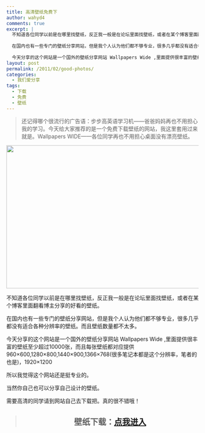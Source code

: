 ```yaml
---
title: 高清壁纸免费下
author: wahyd4
comments: true
excerpt: |
  不知道各位同学以前是在哪里找壁纸，反正我一般是在论坛里面找壁纸，或者在某个博客里面翻看博主分享的好看的壁纸。
  
  在国内也有一些专门的壁纸分享网站，但是我个人认为他们都不够专业，很多几乎都没有适合各种分辨率的壁纸。而且壁纸数量都不太多。
  
  今天分享的这个网站是一个国外的壁纸分享网站 Wallpapers Wide ,里面提供很丰富的壁纸至少超过10000张，
layout: post
permalink: /2011/02/good-photos/
categories:
  - 我们爱分享
tags:
  - 下载
  - 免费
  - 壁纸
---
```

> 还记得哪个很流行的广告语：步步高英语学习机——爸爸妈妈再也不用担心我的学习。今天给大家推荐的是一个免费下载壁纸的网站，我这里套用过来就是。Wallpapers WIDE——各位同学再也不用担心桌面没有漂亮壁纸。

[<img class="aligncenter size-full wp-image-1446" title="cloud_heart-960x600_conew1" src="/images/2011/02/cloud_heart-960x600_conew1.jpg" alt="" width="600" height="375" />][1]

不知道各位同学以前是在哪里找壁纸，反正我一般是在论坛里面找壁纸，或者在某个博客里面翻看博主分享的好看的壁纸。

在国内也有一些专门的壁纸分享网站，但是我个人认为他们都不够专业，很多几乎都没有适合各种分辨率的壁纸。而且壁纸数量都不太多。

今天分享的这个网站是一个国外的壁纸分享网站 Wallpapers Wide ,里面提供很丰富的壁纸至少超过10000张，而且每张壁纸都对应提供960×600,1280×800,1440×900,1366×768(很多笔记本都是这个分辨率，笔者的也是)，1920×1200

所以我觉得这个网站还是挺专业的。

当然你自己也可以分享自己设计的壁纸。

需要高清的同学请到网站自己去下载把。真的很不错哦！

> <h2 style="text-align: center;">
>   壁纸下载：<a href="http://wallpaperswide.com">点我进入</a>
> </h2>

 [1]: /images/2011/02/cloud_heart-960x600_conew1.jpg

